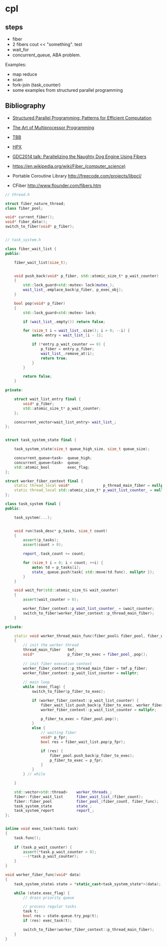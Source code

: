 # cpl

## steps
- fiber
- 2 fibers cout << "something". test
- wait_for
- concurrent_queue, ABA problem.

Examples:
- map reduce
- scan
- fork-join (task_counter)
- some examples from structured parallel programming
 

## Bibliography
- [Structured Parallel Programming: Patterns for Efficient Computation](https://www.amazon.com/Structured-Parallel-Programming-Efficient-Computation/dp/0124159931/ref=sr_1_1?ie=UTF8&qid=1491320996&sr=8-1&keywords=structured+parallel+programming)
- [The Art of Multiprocessor Programming](https://www.amazon.com/Art-Multiprocessor-Programming-Revised-Reprint/dp/0123973376/ref=sr_1_2?ie=UTF8&qid=1491320996&sr=8-2&keywords=structured+parallel+programming)
- [TBB](https://www.threadingbuildingblocks.org/)
- [HPX](https://github.com/STEllAR-GROUP/hpx)
- [GDC2014 talk: Parallelizing the Naughty Dog Engine Using Fibers](http://www.gdcvault.com/play/1022186/Parallelizing-the-Naughty-Dog-Engine)

- https://en.wikipedia.org/wiki/Fiber_(computer_science)
- Portable Coroutine Library http://freecode.com/projects/libpcl/
- CFiber http://www.flounder.com/fibers.htm

```c++
// thread.h

struct fiber_nature_thread;
class fiber_pool;

void* current_fiber();
void* fiber_data();
switch_to_fiber(void* p_fiber);


// task_system.h

class fiber_wait_list {
public:

	fiber_wait_list(size_t);


	void push_back(void* p_fiber, std::atomic_size_t* p_wait_counter)
	{
		std::lock_guard<std::mutex> lock(mutex_);
		wait_list_.emplace_back(p_fiber, p_exec_obj);
	}

	bool pop(void* p_fiber)
	{
		std::lock_guard<std::mutex> lock;

		if (wait_list_.empty()) return false;

		for (size_t i = wait_list_.size(); i > 0; --i) {
			auto& entry = wait_list_[i - 1];

			if (*entry.p_wait_counter == 0) {
				p_fiber = entry.p_fiber;
				wait_list_.remove_at(i);
				return true;
			}
		}

		return false;		
	}

private:

	struct wait_list_entry final {
		void* p_fiber;
		std::atomic_size_t* p_wait_counter;
	};

	concurrent_vector<wait_list_entry> wait_list_;
};


struct task_system_state final {

	task_system_state(size_t queue_high_size, size_t queue_size);

	concurrent_queue<task> 	queue_high;
	concurrent_queue<task> 	queue;
	std::atomic_bool		exec_flag;
};

struct worker_fiber_context final {
	static thread_local void* 				p_thread_main_fiber = nullptr;
	static thread_local std::atomic_size_t* p_wait_list_counter_ = nullptr;
};

class task_system final {
public:

	task_system(...);


	void run(task_desc* p_tasks, size_t count)
	{
		assert(p_tasks);
		assert(count > 0);

		report_.task_count += count;

		for (size_t i = 0; i < count; ++i) {
			auto& td = p_tasks[i];
			state_.queue.push(task{ std::move(td.func), nullptr });
		}
	}

	void wait_for(std::atomic_size_t& wait_counter)
	{
		assert(wait_counter > 0);

		worker_fiber_context::p_wait_list_counter_ = &wait_counter;
		switch_to_fiber(worker_fiber_context::p_thread_main_fiber);
	}

private:

	static void worker_thread_main_func(fiber_pool& fiber_pool, fiber_wait_list& fiber_wait_list, std::atomic_bool& exec_flag)
	{
		// init the worker thread
		thread_main_fiber 	tmf;	
		void* 				p_fiber_to_exec = fiber_pool_.pop();
		
		// init fiber execution context
		worker_fiber_context::p_thread_main_fiber = tmf.p_fiber;
		worker_fiber_context::p_wait_list_counter = nullptr;
		
		// main loop
		while (exec_flag) {
			switch_to_fiber(p_fiber_to_exec);

			if (worker_fiber_context::p_wait_list_counter) {
				fiber_wait_list.push_back(p_fiber_to_exec, worker_fiber_context::p_wait_list_counter);
				worker_fiber_context::p_wait_list_counter = nullptr;

				p_fiber_to_exec = fiber_pool.pop();
			}
			else {
				// waiting fiber
				void* p_fpr;
				bool res = fiber_wait_list.pop(p_fpr);

				if (res) {
					fiber_pool.push_back(p_fiber_to_exec);
					p_fiber_to_exec = p_fpr;
				}
			}
		} // while

	}

	std::vector<std::thread>	worker_threads_;
	fiber::fiber_wait_list		fiber_wait_list_(fiber_count);
	fiber::fiber_pool 			fiber_pool_(fiber_count, fiber_func);
	task_system_state			state_;
	task_system_report 			report_;
};


inline void exec_task(task& task)
{
	task.func();
	
	if (task.p_wait_counter) {
		assert(*task.p_wait_counter > 0);
		--(*task.p_wait_counter);
	}
}

void worker_fiber_func(void* data)
{
	task_system_state& state = *static_cast<task_system_state*>(data);

	while (state.exec_flag) {
		// drain priority queue

		// process regular tasks
		task t;
		bool res = state.queue.try_pop(t);
		if (res) exec_task(t);

		switch_to_fiber(worker_fiber_context::p_thread_main_fiber);
	}
}

```
